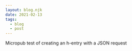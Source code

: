 ```yaml
---
layout: blog.njk
date: 2021-02-13
tags:
  - blog
  - post
---
```

Micropub test of creating an h-entry with a JSON request
